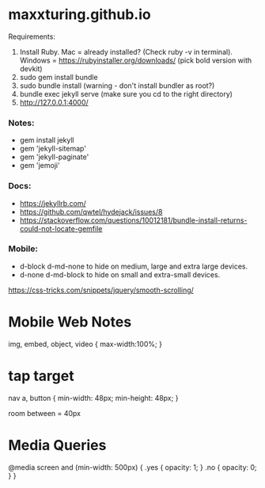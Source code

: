 # maxxturing.github.io

Requirements:

1. Install Ruby. Mac = already installed? (Check ruby -v in terminal). Windows = https://rubyinstaller.org/downloads/ (pick bold version with devkit)
2. sudo gem install bundle
3. sudo bundle install (warning - don't install bundler as root?)
4. bundle exec jekyll serve (make sure you cd to the right directory)
5. http://127.0.0.1:4000/

### Notes:
- gem install jekyll
- gem 'jekyll-sitemap'
- gem 'jekyll-paginate'
- gem 'jemoji'

### Docs:
- https://jekyllrb.com/
- https://github.com/qwtel/hydejack/issues/8
- https://stackoverflow.com/questions/10012181/bundle-install-returns-could-not-locate-gemfile

### Mobile:
- d-block d-md-none to hide on medium, large and extra large devices.
- d-none d-md-block to hide on small and extra-small devices.

https://css-tricks.com/snippets/jquery/smooth-scrolling/

# Mobile Web Notes
<meta name="viewport" content="width=device-width,initial-scale=1">
img, embed,
object, video {
max-width:100%;
}

# tap target
nav a, button {
min-width: 48px;
min-height: 48px;
}

room between = 40px

# Media Queries
@media screen and (min-width: 500px) {
.yes {
opacity: 1;
}
.no {
opacity: 0;
}
}